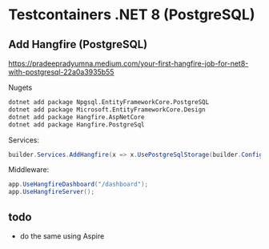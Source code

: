 # Testcontainers .NET 8 (PostgreSQL)

## Add Hangfire (PostgreSQL)

<https://pradeepradyumna.medium.com/your-first-hangfire-job-for-net8-with-postgresql-22a0a3935b55>

Nugets

```cmd
dotnet add package Npgsql.EntityFrameworkCore.PostgreSQL
dotnet add package Microsoft.EntityFrameworkCore.Design
dotnet add package Hangfire.AspNetCore
dotnet add package Hangfire.PostgreSql
```

Services:

```cs
builder.Services.AddHangfire(x => x.UsePostgreSqlStorage(builder.Configuration.GetConnectionString("defaultConnection")));
```

Middleware:

```cs
app.UseHangfireDashboard("/dashboard");
app.UseHangfireServer();
```

## todo

- do the same using Aspire


